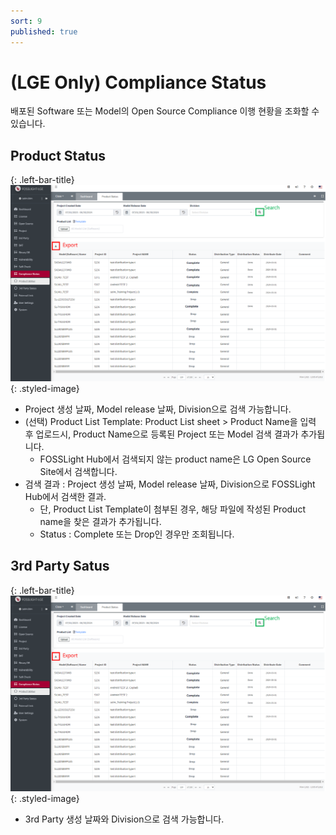 ```yaml
---
sort: 9
published: true
---
```


# (LGE Only) Compliance Status 
배포된 Software 또는 Model의 Open Source Compliance 이행 현황을 조화할 수 있습니다. 

## Product Status
{: .left-bar-title}
![Project_Status](images/11_project_status.png){: .styled-image} 
- Project 생성 날짜, Model release 날짜, Division으로 검색 가능합니다. 
- (선택) Product List Template: Product List sheet > Product Name을 입력 후 업로드시, Product Name으로 등록된 Project 또는 Model 검색 결과가 추가됩니다.
    - FOSSLight Hub에서 검색되지 않는 product name은 LG Open Source Site에서 검색합니다. 
- 검색 결과 : Project 생성 날짜, Model release 날짜, Division으로 FOSSLight Hub에서 검색한 결과.
    - 단, Product List Template이 첨부된 경우, 해당 파일에 작성된 Product name을 찾은 결과가 추가됩니다.
    - Status : Complete 또는 Drop인 경우만 조회됩니다.


## 3rd Party Satus 
{: .left-bar-title}
![Project_Status](images/11_project_status.png){: .styled-image} 
- 3rd Party 생성 날짜와 Division으로 검색 가능합니다.